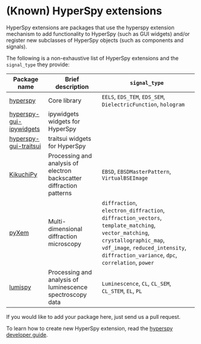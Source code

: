 # (Known) HyperSpy extensions

HyperSpy extensions are packages that use the hyperspy extension mechanism to add functionality to HyperSpy (such as GUI widgets) and/or register new subclasses of HyperSpy objects (such as components and signals).

The following is a non-exhaustive list of HyperSpy extensions and the `signal_type` they provide:

| Package name                                                                   | Brief description                                                    | `signal_type`                                                    |
|--------------------------------------------------------------------------------|----------------------------------------------------------------------|------------------------------------------------------------------|
| [hyperspy](https://github.com/hyperspy/hyperspy)                               | Core library                                                         | `EELS`, `EDS_TEM`, `EDS_SEM`, `DielectricFunction`, `hologram`   |
| [hyperspy-gui-ipywidgets](https://github.com/hyperspy/hyperspy_gui_ipywidgets) | ipywidgets widgets for HyperSpy                                      |                                                                  |
| [hyperspy-gui-traitsui](https://github.com/hyperspy/hyperspy_gui_traitsui)     | traitsui widgets for HyperSpy                                        |                                                                  |
| [KikuchiPy](https://github.com/kikuchipy/kikuchipy)                            | Processing and analysis of electron backscatter diffraction patterns | `EBSD`, `EBSDMasterPattern`, `VirtualBSEImage`                   |
| [pyXem](https://github.com/pyxem/pyxem)                                        | Multi-dimensional diffraction microscopy                             | `diffraction`, `electron_diffraction`, `diffraction_vectors`, `template_matching`, `vector_matching`, `crystallographic_map`, `vdf_image`, `reduced_intensity`, `diffraction_variance`, `dpc`, `correlation`, `power` |
| [lumispy](https://github.com/LumiSpy/lumispy)                                  | Processing and analysis of luminescence spectroscopy data            | `Luminescence`, `CL`, `CL_SEM`, `CL_STEM`, `EL`, `PL`            |

If you would like to add your package here, just send us a pull request.

To learn how to create new HyperSpy extension, read the [hyperspy developer guide](https://hyperspy.readthedocs.io/en/latest/dev_guide/writing_extensions.html).
